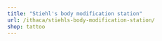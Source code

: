 ```yaml
---
title: "Stiehl's body modification station"
url: /ithaca/stiehls-body-modification-station/
shop: tattoo
---
```

